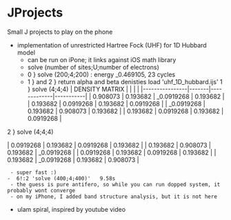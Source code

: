# JProjects

Small J projects to play on the phone 

  * implementation of unrestricted Hartree Fock (UHF) for 1D Hubbard model
     - can be run on iPone; it links against iOS math library
     - solve (number of sites;U;number of electrons) 
	- 0 } solve (200;4;200)   : energy _0.469105, 23 cycles 
	- 1 } and 2 } return alpha and beta denisties
  load 'uhf_1D_hubbard.ijs'
   1 } solve (4;4;4)
| DENSITY MATRIX |       |             |           |
|----------------|-------|-------------|-----------|
|  0.908073  | 0.193682  |  _0.0919268 | 0.193682  |
|  0.193682  | 0.0919268 |  0.193682   | 0.0919268 |
| _0.0919268 | 0.193682  | 0.908073    | 0.193682  |
|  0.193682  | 0.0919268 |  0.193682   | 0.0919268 | 
  
  
  
   2 } solve (4;4;4)

| 0.0919268  | 0.193682   | 0.0919268 |  0.193682  |
| 0.193682   | 0.908073   | 0.193682  | _0.0919268 |
| 0.0919268  | 0.193682   | 0.0919268 |  0.193682  |
| 0.193682   | _0.0919268 | 0.193682  |  0.908073  |

     - super fast :) 
	-  6!:2 'solve (400;4;400)'   9.58s 
     - the guess is pure antifero, so while you can run dopped system, it probably wont converge
     - on my iPhone, I added band structure analysis, but it is not here 
     
  * ulam spiral, inspired by youtube video

